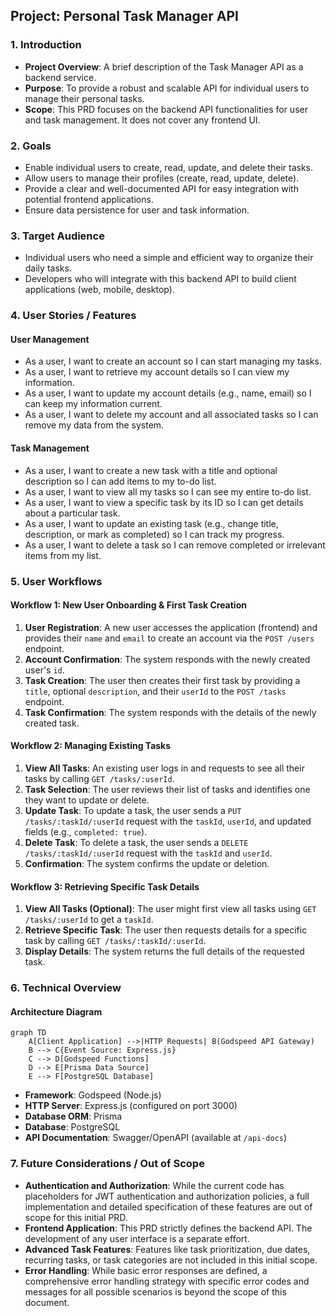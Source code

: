 ## Project: Personal Task Manager API

### 1. Introduction
*   **Project Overview**: A brief description of the Task Manager API as a backend service.
*   **Purpose**: To provide a robust and scalable API for individual users to manage their personal tasks.
*   **Scope**: This PRD focuses on the backend API functionalities for user and task management. It does not cover any frontend UI.

### 2. Goals
*   Enable individual users to create, read, update, and delete their tasks.
*   Allow users to manage their profiles (create, read, update, delete).
*   Provide a clear and well-documented API for easy integration with potential frontend applications.
*   Ensure data persistence for user and task information.

### 3. Target Audience
*   Individual users who need a simple and efficient way to organize their daily tasks.
*   Developers who will integrate with this backend API to build client applications (web, mobile, desktop).

### 4. User Stories / Features

#### User Management
*   As a user, I want to create an account so I can start managing my tasks.
*   As a user, I want to retrieve my account details so I can view my information.
*   As a user, I want to update my account details (e.g., name, email) so I can keep my information current.
*   As a user, I want to delete my account and all associated tasks so I can remove my data from the system.

#### Task Management
*   As a user, I want to create a new task with a title and optional description so I can add items to my to-do list.
*   As a user, I want to view all my tasks so I can see my entire to-do list.
*   As a user, I want to view a specific task by its ID so I can get details about a particular task.
*   As a user, I want to update an existing task (e.g., change title, description, or mark as completed) so I can track my progress.
*   As a user, I want to delete a task so I can remove completed or irrelevant items from my list.

### 5. User Workflows

#### Workflow 1: New User Onboarding & First Task Creation
1.  **User Registration**: A new user accesses the application (frontend) and provides their `name` and `email` to create an account via the `POST /users` endpoint.
2.  **Account Confirmation**: The system responds with the newly created user's `id`.
3.  **Task Creation**: The user then creates their first task by providing a `title`, optional `description`, and their `userId` to the `POST /tasks` endpoint.
4.  **Task Confirmation**: The system responds with the details of the newly created task.

#### Workflow 2: Managing Existing Tasks
1.  **View All Tasks**: An existing user logs in and requests to see all their tasks by calling `GET /tasks/:userId`.
2.  **Task Selection**: The user reviews their list of tasks and identifies one they want to update or delete.
3.  **Update Task**: To update a task, the user sends a `PUT /tasks/:taskId/:userId` request with the `taskId`, `userId`, and updated fields (e.g., `completed: true`).
4.  **Delete Task**: To delete a task, the user sends a `DELETE /tasks/:taskId/:userId` request with the `taskId` and `userId`.
5.  **Confirmation**: The system confirms the update or deletion.

#### Workflow 3: Retrieving Specific Task Details
1.  **View All Tasks (Optional)**: The user might first view all tasks using `GET /tasks/:userId` to get a `taskId`.
2.  **Retrieve Specific Task**: The user then requests details for a specific task by calling `GET /tasks/:taskId/:userId`.
3.  **Display Details**: The system returns the full details of the requested task.

### 6. Technical Overview

#### Architecture Diagram
```mermaid
graph TD
    A[Client Application] -->|HTTP Requests| B(Godspeed API Gateway)
    B --> C{Event Source: Express.js}
    C --> D[Godspeed Functions]
    D --> E[Prisma Data Source]
    E --> F[PostgreSQL Database]
```

*   **Framework**: Godspeed (Node.js)
*   **HTTP Server**: Express.js (configured on port 3000)
*   **Database ORM**: Prisma
*   **Database**: PostgreSQL
*   **API Documentation**: Swagger/OpenAPI (available at `/api-docs`)

### 7. Future Considerations / Out of Scope
*   **Authentication and Authorization**: While the current code has placeholders for JWT authentication and authorization policies, a full implementation and detailed specification of these features are out of scope for this initial PRD.
*   **Frontend Application**: This PRD strictly defines the backend API. The development of any user interface is a separate effort.
*   **Advanced Task Features**: Features like task prioritization, due dates, recurring tasks, or task categories are not included in this initial scope.
*   **Error Handling**: While basic error responses are defined, a comprehensive error handling strategy with specific error codes and messages for all possible scenarios is beyond the scope of this document.